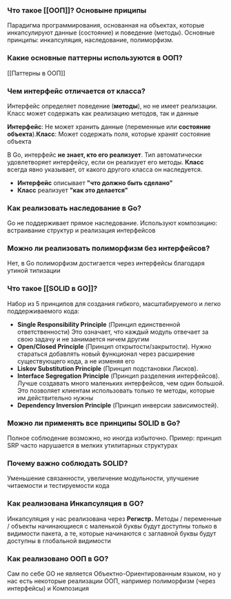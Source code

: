 
### Что такое [[ООП]]? Основыне приципы
Парадигма программирования, основанная на объектах, которые инкапсулируют данные (состояние) и поведение (методы). Основные принципы: инкапсуляция, наследование, полиморфизм.
### Какие основные паттерны используются в ООП?

[[Паттерны в ООП]]

### Чем интерфейс отличается от класса?

Интерфейс определяет поведение (**методы**), но не имеет реализации. Класс может содержать как реализацию методов, так и данные

**Интерфейс**: Не может хранить данные (переменные или **состояние объекта**).**Класс**: Может содержать поля, которые хранят состояние объекта

В Go, интерфейс **не знает, кто его реализует**. Тип автоматически удовлетворяет интерфейсу, если он реализует его методы. **Класс** всегда явно указывает, от какого другого класса он наследуется.

- **Интерфейс** описывает **"что должно быть сделано"**
- **Класс** реализует **"как это делается"**

### Как реализовать наследование в Go?

Go не поддерживает прямое наследование. Используют композицию: встраивание структур и реализация интерфейсов

### Можно ли реализовать полиморфизм без интерфейсов?
Нет, в Go полиморфизм достигается через интерфейсы благодаря утиной типизации

### Что такое [[SOLID в GO]]?

Набор из 5 принципов для создания гибкого, масштабируемого и легко поддерживаемого кода:

- **Single Responsibility Principle** (Принцип единственной ответственности)
Это означает, что каждый модуль отвечает за свою задачу и не занимается ничем другим
- **Open/Closed Principle** (Принцип открытости/закрытости).
Нужно стараться добавлять новый функционал через расширение существующего кода, а не изменяя его
- **Liskov Substitution Principle** (Принцип подстановки Лисков).
- **Interface Segregation Principle** (Принцип разделения интерфейсов).
Лучше создавать много маленьких интерфейсов, чем один большой. Это позволяет клиентам использовать только те методы, которые им действительно нужны
- **Dependency Inversion Principle** (Принцип инверсии зависимостей).

### Можно ли применять все принципы SOLID в Go?

Полное соблюдение возможно, но иногда избыточно. Пример: принцип SRP часто нарушается в мелких утилитарных структурах


### Почему важно соблюдать SOLID?

Уменьшение связанности, увеличение модульности, улучшение читаемости и тестируемости кода

### Как реализована Инкапсуляция в GO?

Инкапсуляция у нас реализована через **Регистр.** Методы / переменные / объекты начинающиеся с маленькой буквы будут доступны только в видимости пакета, а те, которые начинаются с заглавной буквы будут доступны в глобальной видимости

### Как реализовано ООП в GO?

Сам по себе GO не является Объектно-Ориентированным языком, но у нас есть некоторые реализации ООП, например полиморфизм (через интерфейсы) и Композиция